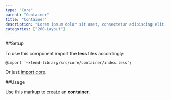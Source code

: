 ```yaml
---
type: "Core"
parent: "Container"
title: "Container"
description: "Lorem ipsum dolor sit amet, consectetur adipiscing elit. Nunc tempus laoreet leo sit amet iaculis."
categories: ["200-Layout"]
---
```


##Setup

To use this component import the **less** files accordingly:

```less
@import '~xtend-library/src/core/container/index.less';
```

Or just [import core](/core/setup/#@TODO).

##Usage

Use this markup to create an **container**.

<script type="text/plain" class="language-markup">
  <div class="container">
    <!-- content -->
  </div>
</script>
